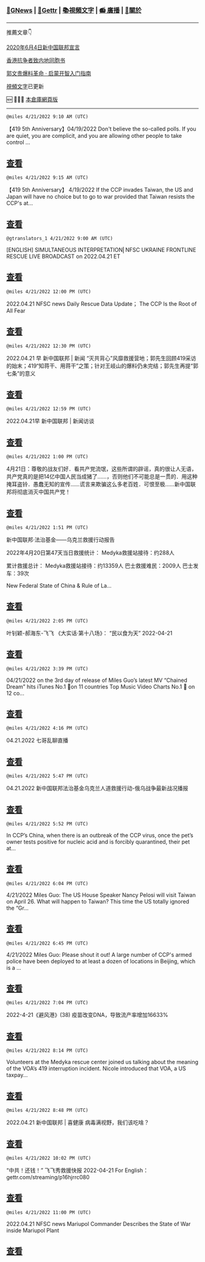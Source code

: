 ﻿###  [:newspaper:GNews](/README.md) | [:statue_of_liberty:Gettr](/content/gettr/README.md) | [:books:視頻文字](/content/README.md) | [:radio: 廣播](/content/docs/g-radio/README.md) | [:pray:關於](https://github.com/ourhimalayas/home/tree/main/about)
---

推薦文章:point_down:

[2020年6月4日新中国联邦宣言](/content/docs/declaration-of-the-New-Federal-State-of-China/README.md)

[香港抗争者致内地同胞书](/master/2019/08/a_letter_from_the_hong_kong_people.md)

[郭文贵爆料革命 · 启蒙开智入门指南](https://github.com/Pangu2020together/guo-whistleblowing-revolution)

[視頻文字](/content/README.md)已更新

:new: :tada::tada::tada: [本倉庫網頁版](https://ourhimalayas.github.io/)

---

`@miles 4/21/2022 9:10 AM (UTC)`

【419 5th Anniversary】04/19/2022 Don't believe the so-called polls. If you are quiet, you are complicit, and you are allowing other people to take control ...

[查看](/content/gettr/p16bu8826c4.md)
---

`@miles 4/21/2022 9:15 AM (UTC)`

【419 5th Anniversary】 4/19/2022 If the CCP invades Taiwan, the US and Japan will have no choice but to go to war provided that Taiwan resists the CCP's at...

[查看](/content/gettr/p16cat82d10.md)
---

`@gtranslators_1 4/21/2022 9:00 AM (UTC)`

[ENGLISH] SIMULTANEOUS INTERPRETATION⎢NFSC UKRAINE FRONTLINE RESCUE LIVE BROADCAST on 2022.04.21 ET

[查看](/content/gettr/p16bjxe189d.md)
---

`@miles 4/21/2022 12:00 PM (UTC)`

2022.04.21 NFSC news    Daily Rescue Data Update； The CCP Is the Root of All Fear

[查看](/content/gettr/p16czkiecd0.md)
---

`@miles 4/21/2022 12:30 PM (UTC)`

2022.04.21 早 新中国联邦 | 新闻 “灭共背心”风靡救援营地；郭先生回顾419采访的始末；419“知蒋干、用蒋干”之策；针对王岐山的爆料仍未完结；郭先生再提“郭七条”的意义

[查看](/content/gettr/p16d6qicf0c.md)
---

`@miles 4/21/2022 12:59 PM (UTC)`

2022.04.21早  新中国联邦 | 新闻访谈

[查看](/content/gettr/p16d6qo0a1e.md)
---

`@miles 4/21/2022 1:00 PM (UTC)`

4月21日：尊敬的战友们好．看共产党流氓，这些所谓的辟谣，真的很让人无语，共产党真的是把14亿中国人民当成猪了……，否则他们不可能总是一贯的．用这种掩耳盗铃．愚蠢无知的宣传……谎言来欺骗这么多老百姓．可恨至极……新中国联邦将彻底消灭中国共产党！

[查看](/content/gettr/p16da6idf77.md)
---

`@miles 4/21/2022 1:51 PM (UTC)`

新中国联邦·法治基金——乌克兰救援行动报告

2022年4月20日第47天当日救援统计：
Medyka救援站接待：约288人

累计救援总计：
Medyka救援站接待：约13359人
巴士救援难民：2009人
巴士发车：39次

New Federal State of China & Rule of La...

[查看](/content/gettr/p16djui4f94.md)
---

`@miles 4/21/2022 2:05 PM (UTC)`

叶钊颖-郝海东-飞飞 《大实话·第十八场》： “民以食为天”   2022-04-21

[查看](/content/gettr/p16d6tqb4cd.md)
---

`@miles 4/21/2022 3:39 PM (UTC)`

04/21/2022 on the 3rd day of release of Miles Guo’s latest MV “Chained Dream” hits iTunes 
No.1 🥇on 11 countries Top Music Video Charts 
No.1 🥇 on 12 co...

[查看](/content/gettr/p16dtb4799e.md)
---

`@miles 4/21/2022 4:16 PM (UTC)`

04.21.2022 七哥乱聊直播

[查看](/content/gettr/p16cfisc410.md)
---

`@miles 4/21/2022 5:47 PM (UTC)`

04.21.2022 新中国联邦法治基金乌克兰人道救援行动-俄乌战争最新战况播报

[查看](/content/gettr/p16d6x871a2.md)
---

`@miles 4/21/2022 5:52 PM (UTC)`

In CCP’s China, when there is an outbreak of the CCP virus, once the pet’s owner tests positive for nucleic acid and is forcibly quarantined, their pet at...

[查看](/content/gettr/p16fjj24340.md)
---

`@miles 4/21/2022 6:04 PM (UTC)`

4/21/2022 Miles Guo: The US House Speaker Nancy Pelosi will visit Taiwan on April 26. What will happen to Taiwan? This time the US totally ignored the “Gr...

[查看](/content/gettr/p16f8xf7fa5.md)
---

`@miles 4/21/2022 6:45 PM (UTC)`

4/21/2022 Miles Guo: Please shout it out! A large number of CCP's armed police have been deployed to at least a dozen of locations in Beijing, which is a ...

[查看](/content/gettr/p16g4d9efd7.md)
---

`@miles 4/21/2022 7:04 PM (UTC)`

2022-4-21《避风港》(38) 疫苗改变DNA，导致流产率增加16633%

[查看](/content/gettr/p16d6s88557.md)
---

`@miles 4/21/2022 8:14 PM (UTC)`

Volunteers at the Medyka rescue center joined us talking about the meaning of the VOA’s 419 interruption incident. Nicole introduced that VOA, a US taxpay...

[查看](/content/gettr/p16gho308eb.md)
---

`@miles 4/21/2022 8:48 PM (UTC)`

2022.04.21  新中国联邦 | 喜健康   病毒满视野，我们该吃啥？

[查看](/content/gettr/p16h4683498.md)
---

`@miles 4/21/2022 10:02 PM (UTC)`

“中共！还钱！” 飞飞秀救援快报 2022-04-21
For English：gettr.com/streaming/p16hjrrc080

[查看](/content/gettr/p16hbzld9b6.md)
---

`@miles 4/21/2022 11:00 PM (UTC)`

2022.04.21 NFSC news  Mariupol Commander Describes the State of War inside Mariupol Plant

[查看](/content/gettr/p16i3tg3d70.md)
---

